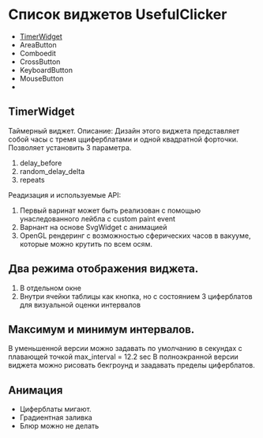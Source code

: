 # Список виджетов UsefulClicker
* [TimerWidget](https://github.com/Kvazikot/UsefulMacro/blob/master/UsefulClicker/widgets/README.MD#timerwidget)
* AreaButton
* Comboedit
* CrossButton
* KeyboardButton
* MouseButton
* 


## TimerWidget
Таймерный виджет.
Описание: Дизайн этого виджета представляет собой часы с тремя цциферблатами и одной квадратной форточки. 
Позволяет установить 3 параметра.
1. delay_before
2. random_delay_delta
3. repeats

Реадизация и используемые API:
1. Первый варинат может быть реализован с помощью унаследованного лейбла с custom paint event
2. Варнант на основе SvgWidget с анимацией
3. OpenGL рендеринг с возможностью сферических часов в вакууме, которые можно крутить по всем осям.

## Два режима отображения виджета.
1. В отдельном окне
2. Внутри ячейки таблицы как кнопка, но с состоянием 3 циферблатов для визуальной оценки интервалов

## Максимум и минимум интервалов.
В уменьшенной версии можно задавать по умолчанию в секундах с плавающей точкой
max_interval = 12.2 sec
В полноэкранной версии виджета можно рисовать бекгроунд и заадавать пределы циферблатов.

## Анимация
* Циферблаты мигают. 
* Градиентная заливка
* Блюр можно не делать






